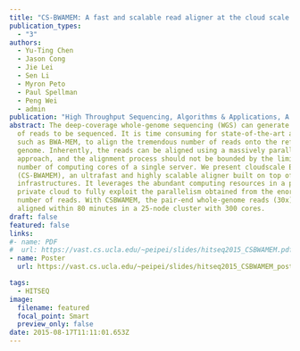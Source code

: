 ```yaml
---
title: "CS-BWAMEM: A fast and scalable read aligner at the cloud scale for whole genome sequencing" 
publication_types:
  - "3"
authors:
  - Yu-Ting Chen
  - Jason Cong
  - Jie Lei
  - Sen Li
  - Myron Peto
  - Paul Spellman
  - Peng Wei
  - admin
publication: "High Throughput Sequencing, Algorithms & Applications, A SIG of IMSB/ECCB 2015"
abstract: The deep-coverage whole-genome sequencing (WGS) can generate billions
  of reads to be sequenced. It is time consuming for state-of-the-art aligners,
  such as BWA-MEM, to align the tremendous number of reads onto the reference
  genome. Inherently, the reads can be aligned using a massively parallel
  approach, and the alignment process should not be bounded by the limited
  number of computing cores of a single server. We present cloudscale BWAMEM
  (CS-BWAMEM), an ultrafast and highly scalable aligner built on top of cloud
  infrastructures. It leverages the abundant computing resources in a public or
  private cloud to fully exploit the parallelism obtained from the enormous
  number of reads. With CSBWAMEM, the pair-end whole-genome reads (30x) can be
  aligned within 80 minutes in a 25-node cluster with 300 cores.
draft: false
featured: false
links:
#- name: PDF
#  url: https://vast.cs.ucla.edu/~peipei/slides/hitseq2015_CSBWAMEM.pdf
- name: Poster
  url: https://vast.cs.ucla.edu/~peipei/slides/hitseq2015_CSBWAMEM_poster.pdf

tags:
  - HITSEQ
image:
  filename: featured
  focal_point: Smart
  preview_only: false
date: 2015-08-17T11:11:01.653Z
---
```


